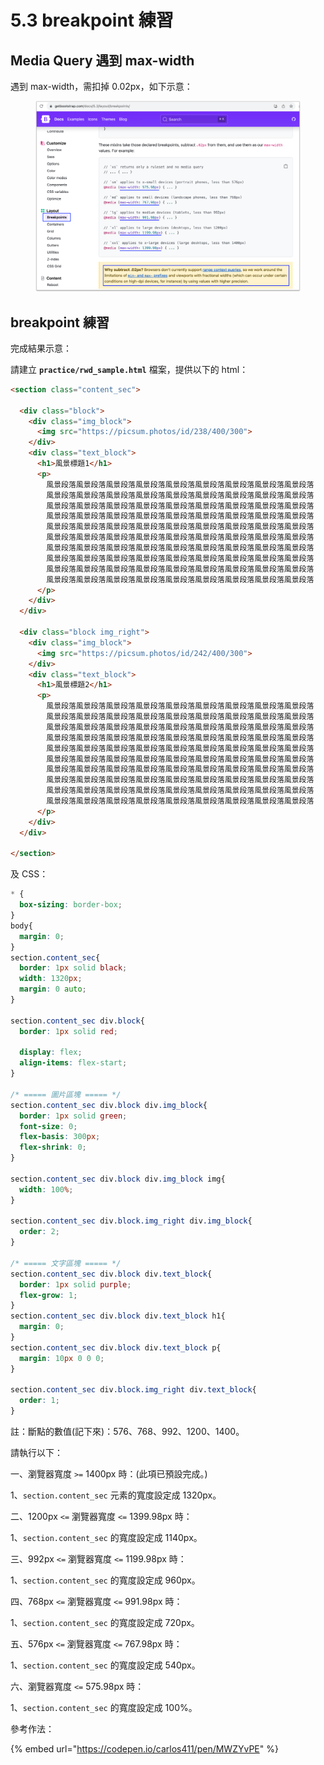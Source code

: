 # 5.3 breakpoint 練習

## Media Query 遇到 max-width

遇到 max-width，需扣掉 0.02px，如下示意：

<figure><img src="../.gitbook/assets/breakpoint_for_max_width.png" alt=""><figcaption></figcaption></figure>



## breakpoint 練習

完成結果示意：

請建立 **`practice/rwd_sample.html`** 檔案，提供以下的 html：

```html
<section class="content_sec">
      
  <div class="block">
    <div class="img_block">
      <img src="https://picsum.photos/id/238/400/300">
    </div>
    <div class="text_block">
      <h1>風景標題1</h1>
      <p>
        風景段落風景段落風景段落風景段落風景段落風景段落風景段落風景段落風景段落
        風景段落風景段落風景段落風景段落風景段落風景段落風景段落風景段落風景段落
        風景段落風景段落風景段落風景段落風景段落風景段落風景段落風景段落風景段落
        風景段落風景段落風景段落風景段落風景段落風景段落風景段落風景段落風景段落
        風景段落風景段落風景段落風景段落風景段落風景段落風景段落風景段落風景段落
        風景段落風景段落風景段落風景段落風景段落風景段落風景段落風景段落風景段落
        風景段落風景段落風景段落風景段落風景段落風景段落風景段落風景段落風景段落
        風景段落風景段落風景段落風景段落風景段落風景段落風景段落風景段落風景段落
        風景段落風景段落風景段落風景段落風景段落風景段落風景段落風景段落風景段落
        風景段落風景段落風景段落風景段落風景段落風景段落風景段落風景段落風景段落
      </p>
    </div>
  </div>

  <div class="block img_right">
    <div class="img_block">
      <img src="https://picsum.photos/id/242/400/300">
    </div>
    <div class="text_block">
      <h1>風景標題2</h1>
      <p>
        風景段落風景段落風景段落風景段落風景段落風景段落風景段落風景段落風景段落
        風景段落風景段落風景段落風景段落風景段落風景段落風景段落風景段落風景段落
        風景段落風景段落風景段落風景段落風景段落風景段落風景段落風景段落風景段落
        風景段落風景段落風景段落風景段落風景段落風景段落風景段落風景段落風景段落
        風景段落風景段落風景段落風景段落風景段落風景段落風景段落風景段落風景段落
        風景段落風景段落風景段落風景段落風景段落風景段落風景段落風景段落風景段落
        風景段落風景段落風景段落風景段落風景段落風景段落風景段落風景段落風景段落
        風景段落風景段落風景段落風景段落風景段落風景段落風景段落風景段落風景段落
        風景段落風景段落風景段落風景段落風景段落風景段落風景段落風景段落風景段落
        風景段落風景段落風景段落風景段落風景段落風景段落風景段落風景段落風景段落
      </p>
    </div>
  </div>
  
</section>
```

及 CSS：

```css
* {
  box-sizing: border-box;
}
body{
  margin: 0;
}
section.content_sec{
  border: 1px solid black;
  width: 1320px;
  margin: 0 auto;
}

section.content_sec div.block{
  border: 1px solid red;

  display: flex;
  align-items: flex-start;
}

/* ===== 圖片區塊 ===== */
section.content_sec div.block div.img_block{
  border: 1px solid green;
  font-size: 0;
  flex-basis: 300px;
  flex-shrink: 0;
}

section.content_sec div.block div.img_block img{
  width: 100%;
}

section.content_sec div.block.img_right div.img_block{
  order: 2;
}

/* ===== 文字區塊 ===== */
section.content_sec div.block div.text_block{
  border: 1px solid purple;
  flex-grow: 1;
}
section.content_sec div.block div.text_block h1{
  margin: 0;
}
section.content_sec div.block div.text_block p{
  margin: 10px 0 0 0;
}

section.content_sec div.block.img_right div.text_block{
  order: 1;
}
```



註：斷點的數值(記下來)：576、768、992、1200、1400。



請執行以下：

一、瀏覽器寬度 `>=` 1400px 時：(此項已預設完成。)

1、`section.content_sec` 元素的寬度設定成 1320px。



二、1200px `<=` 瀏覽器寬度 `<=` 1399.98px 時：

1、`section.content_sec` 的寬度設定成 1140px。



三、992px `<=` 瀏覽器寬度 `<=` 1199.98px 時：

1、`section.content_sec` 的寬度設定成 960px。



四、768px `<=` 瀏覽器寬度 `<=` 991.98px 時：

1、`section.content_sec` 的寬度設定成 720px。



五、576px `<=` 瀏覽器寬度 `<=` 767.98px 時：

1、`section.content_sec` 的寬度設定成 540px。



六、瀏覽器寬度 `<=` 575.98px 時：

1、`section.content_sec` 的寬度設定成 100%。





參考作法：

{% embed url="https://codepen.io/carlos411/pen/MWZYvPE" %}

